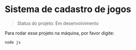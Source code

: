 <h1>Sistema de cadastro de jogos</h1>

> Status do projeto: Em desenvolvimento

Para rodar esse projeto na máquina, por favor digite:
```
node js
``` 
